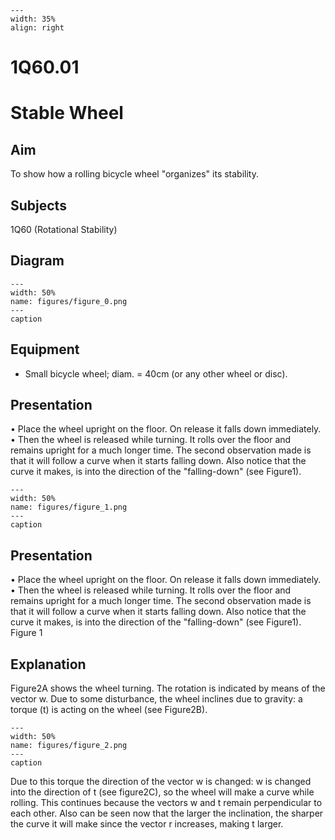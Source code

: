 
```{figure} /figures/busy.png
---
width: 35%
align: right
```
# 1Q60.01 
  # Stable Wheel 
    
  
## Aim   
 To show how a rolling bicycle wheel "organizes" its stability.    
  
## Subjects   
 1Q60 (Rotational Stability)   
  
## Diagram   
   
```{figure} figures/figure_0.png  
---  
width: 50%  
name: figures/figure_0.png  
---  
caption  
``` 
      
  
## Equipment   
 
 *  Small bicycle wheel; diam. = 40cm (or any other wheel or disc).
     
  
## Presentation   
 • Place the wheel upright on the floor. On release it falls down immediately. • Then the wheel is released while turning. It rolls over the floor and remains upright for a much longer time. The second observation made is that it will follow a curve when it starts falling down. Also notice that the curve it makes, is into the direction of the "falling-down" (see Figure1).   
```{figure} figures/figure_1.png  
---  
width: 50%  
name: figures/figure_1.png  
---  
caption  
``` 
     
  
## Presentation   
 • Place the wheel upright on the floor. On release it falls down immediately. • Then the wheel is released while turning. It rolls over the floor and remains upright for a much longer time. The second observation made is that it will follow a curve when it starts falling down. Also notice that the curve it makes, is into the direction of the "falling-down" (see Figure1).  Figure 1   
  
## Explanation   
 Figure2A shows the wheel turning. The rotation is indicated by means of the vector w. Due to some disturbance, the wheel inclines due to gravity: a torque (t) is acting on the wheel (see Figure2B).    
```{figure} figures/figure_2.png  
---  
width: 50%  
name: figures/figure_2.png  
---  
caption  
``` 
 Due to this torque the direction of the vector w is changed: w is changed into the    direction of t (see figure2C), so the wheel will make a curve while rolling. This continues because the vectors w and t remain perpendicular to each other. Also can be seen now that the larger the inclination, the sharper the curve it will make since the vector r increases, making t larger.   